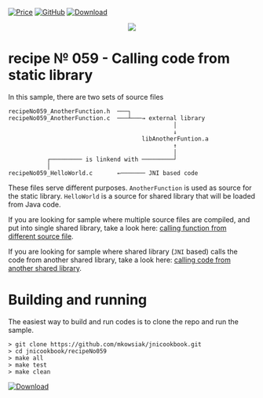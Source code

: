 [![Price](https://img.shields.io/badge/price-FREE-0098f7.svg)](https://github.com/mkowsiak/jnicookbook/blob/master/LICENSE.md)
[![GitHub](https://img.shields.io/badge/license-GPLv3-green.svg)](https://github.com/mkowsiak/jnicookbook/blob/master/LICENSE.md)
[![Download](https://img.shields.io/badge/download-click%20here-red.svg)](https://github.com/mkowsiak/jnicookbook/archive/master.zip)
<p align="center">
  <a href="http://jnicookbook.owsiak.org/"><img src="https://raw.githubusercontent.com/mkowsiak/jnicookbook/master/image/JNICookbook.png"></a>
</p>

# recipe № 059 - Calling code from static library

In this sample, there are two sets of source files

```
recipeNo059_AnotherFunction.h  ───┐ 
recipeNo059_AnotherFunction.c  ───┴───→ external library
                                               │
                                               ↓
                                      libAnotherFuntion.a
                                               ↑
                                               │
           ┌───────── is linkend with ─────────┘
           │
recipeNo059_HelloWorld.c       ←─────── JNI based code
```

These files serve different purposes. `AnotherFunction` is used as source for the static library. `HelloWorld` is a source for shared library that will be loaded from Java code.

If you are looking for sample where multiple source files are compiled, and put into single shared library, take a look here: <a href="http://jnicookbook.owsiak.org/recipe-No-021/">calling function from different source file</a>.

If you are looking for sample where shared library (`JNI` based) calls the code from another shared library, take a look here: <a href="http://jnicookbook.owsiak.org/recipe-No-023/">calling code from another shared library</a>.

# Building and running

The easiest way to build and run codes is to clone the repo and run the sample.

    > git clone https://github.com/mkowsiak/jnicookbook.git
    > cd jnicookbook/recipeNo059
    > make all
    > make test
    > make clean
    
[![Download](https://img.shields.io/badge/download-click%20here-red.svg)](https://github.com/mkowsiak/jnicookbook/archive/master.zip)
